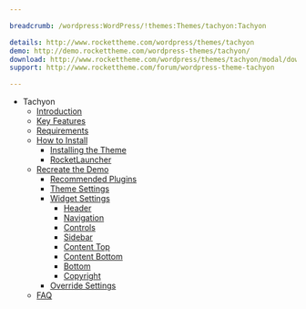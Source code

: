 ```yaml
---

breadcrumb: /wordpress:WordPress/!themes:Themes/tachyon:Tachyon

details: http://www.rockettheme.com/wordpress/themes/tachyon
demo: http://demo.rockettheme.com/wordpress-themes/tachyon/
download: http://www.rockettheme.com/wordpress/themes/tachyon/modal/downloads
support: http://www.rockettheme.com/forum/wordpress-theme-tachyon

---
```


* Tachyon
    * [Introduction]()
    * [Key Features](INDEX.md#key-features)
    * [Requirements](INDEX.md#requirements)
    * [How to Install](../../start/themes.md#how-to-install)
        * [Installing the Theme](../../start/themes.md#installing-the-theme)
        * [RocketLauncher](../../start/rocketlauncher.md)
    * [Recreate the Demo](demo.md)
        * [Recommended Plugins](demo.md#recommended-plugins)
        * [Theme Settings](demo.md#theme-settings)
        * [Widget Settings](demo.md#widget-settings)
            * [Header](demo_header.md)
            * [Navigation](demo_navigation.md)
            * [Controls](demo_controls.md)
            * [Sidebar](demo_sidebar.md)
            * [Content Top](demo_contenttop.md)
            * [Content Bottom](demo_contentbottom.md)
            * [Bottom](demo_bottom.md)
            * [Copyright](demo_copyright.md)
        * [Override Settings](demo_override.md)
    * [FAQ](faq.md)
